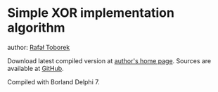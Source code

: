 ﻿Simple XOR implementation algorithm
===================================

author: [Rafał Toborek](http://toborek.info)

Download latest compiled version at [author's home page](http://api.toborek.info/pobierz/xor_enc.zip). Sources are available at [GitHub](https://github.com/clash82/XorEncoder).

Compiled with Borland Delphi 7.
